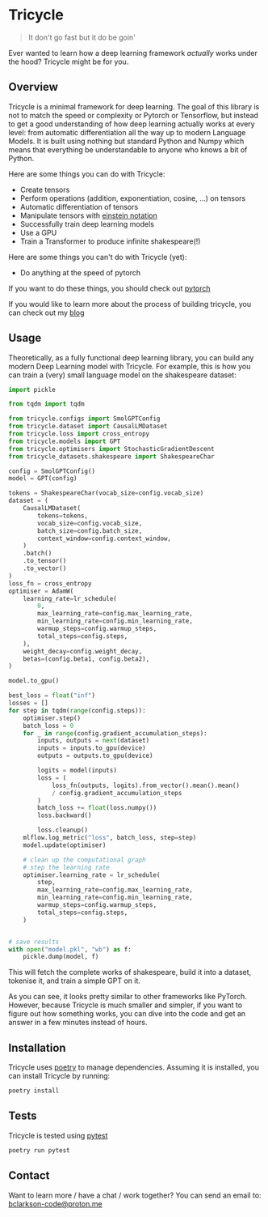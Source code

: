 # Tricycle
> It don't go fast but it do be goin'

Ever wanted to learn how a deep learning framework *actually* works under the hood? Tricycle might be for you.

## Overview
Tricycle is a minimal framework for deep learning. The goal of this library is
not to match the speed or complexity or Pytorch or Tensorflow, but instead to get a good understanding of how
deep learning actually works at every level: from automatic differentiation all the way up to modern Language Models. It is built using nothing but standard
Python and Numpy which means that everything be understandable to anyone who knows a bit of Python.

Here are some things you can do with Tricycle:
- Create tensors
- Perform operations (addition, exponentiation, cosine, ...) on tensors
- Automatic differentiation of tensors
- Manipulate tensors with [einstein notation](https://en.wikipedia.org/wiki/Einstein_notation)
- Successfully train deep learning models
- Use a GPU
- Train a Transformer to produce infinite shakespeare(!)

Here are some things you can't do with Tricycle (yet):
- Do anything at the speed of pytorch

If you want to do these things, you should check out [pytorch](https://pytorch.org/)

If you would like to learn more about the process of building tricycle, you can check out my [blog](http://bclarkson-code.com)

## Usage
Theoretically, as a fully functional deep learning library, you can build any modern Deep Learning model with Tricycle. For example, this is how you can train a (very) small language model on the shakespeare dataset:

```python
import pickle

from tqdm import tqdm

from tricycle.configs import SmolGPTConfig
from tricycle.dataset import CausalLMDataset
from tricycle.loss import cross_entropy
from tricycle.models import GPT
from tricycle.optimisers import StochasticGradientDescent
from tricycle_datasets.shakespeare import ShakespeareChar

config = SmolGPTConfig()
model = GPT(config)

tokens = ShakespeareChar(vocab_size=config.vocab_size)
dataset = (
    CausalLMDataset(
        tokens=tokens,
        vocab_size=config.vocab_size,
        batch_size=config.batch_size,
        context_window=config.context_window,
    )
    .batch()
    .to_tensor()
    .to_vector()
)
loss_fn = cross_entropy
optimiser = AdamW(
    learning_rate=lr_schedule(
        0,
        max_learning_rate=config.max_learning_rate,
        min_learning_rate=config.min_learning_rate,
        warmup_steps=config.warmup_steps,
        total_steps=config.steps,
    ),
    weight_decay=config.weight_decay,
    betas=(config.beta1, config.beta2),
)

model.to_gpu()

best_loss = float("inf")
losses = []
for step in tqdm(range(config.steps)):
    optimiser.step()
    batch_loss = 0
    for _ in range(config.gradient_accumulation_steps):
        inputs, outputs = next(dataset)
        inputs = inputs.to_gpu(device)
        outputs = outputs.to_gpu(device)

        logits = model(inputs)
        loss = (
            loss_fn(outputs, logits).from_vector().mean().mean()
            / config.gradient_accumulation_steps
        )
        batch_loss += float(loss.numpy())
        loss.backward()

        loss.cleanup()
    mlflow.log_metric("loss", batch_loss, step=step)
    model.update(optimiser)

    # clean up the computational graph
    # step the learning rate
    optimiser.learning_rate = lr_schedule(
        step,
        max_learning_rate=config.max_learning_rate,
        min_learning_rate=config.min_learning_rate,
        warmup_steps=config.warmup_steps,
        total_steps=config.steps,
    )


# save results
with open("model.pkl", "wb") as f:
    pickle.dump(model, f)
```

This will fetch the complete works of shakespeare, build it into a dataset, tokenise it, and train a simple GPT on it.

As you can see, it looks pretty similar to other frameworks like PyTorch. However, because Tricycle is much smaller and simpler, if you want to figure out how something works, you can dive into the code and get an answer in a few minutes instead of hours.

## Installation
Tricycle uses [poetry](https://python-poetry.org/) to manage dependencies. Assuming it is installed, you
can install Tricycle by running:
```bash
poetry install
```

## Tests
Tricycle is tested using [pytest](https://docs.pytest.org/en/latest/)
```bash
poetry run pytest
```

## Contact
Want to learn more / have a chat / work together?
You can send an email to: [bclarkson-code@proton.me](mailto:bclarkson-code@proton.me)
